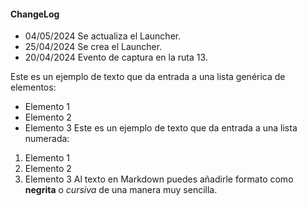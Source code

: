 #### ChangeLog
- 04/05/2024
    Se actualiza el Launcher.
- 25/04/2024
    Se crea el Launcher.
- 20/04/2024
    Evento de captura en la ruta 13.

Este es un ejemplo de texto que da entrada a una lista genérica de elementos:
- Elemento 1
- Elemento 2
- Elemento 3
Este es un ejemplo de texto que da entrada a una lista numerada:
1. Elemento 1
2. Elemento 2
3. Elemento 3
Al texto en Markdown puedes añadirle formato como **negrita** o *cursiva* de una manera muy sencilla.
